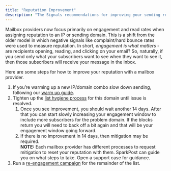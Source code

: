 ```yaml
---
title: "Reputation Improvement"
description: "The Signals recommendations for improving your sending reputation."
---
```


Mailbox providers now focus primarily on engagement and read rates when assigning reputation to an IP or sending domain. This is a shift from the older model in which negative signals like complaint/hard bounce rates were used to measure reputation. In short, _engagement is what matters_ - are recipients opening, reading, and clicking on your email? So, naturally, if you send only what your subscribers want to see when they want to see it, then those subscribers will receive your message in the inbox.

Here are some steps for how to improve your reputation with a mailbox provider.

1. If you’re warming up a new IP/domain combo slow down sending, following our [warm up guide](https://www.sparkpost.com/docs/deliverability/ip-warm-up-overview/).
1. Tighten up the [list hygiene process](/docs/signals/list-hygiene/) for this domain until issue is resolved.
    1. Once you see improvement, you should wait another 14 days. After that you can start slowly increasing your engagement window to include more subscribers for the problem domain. If the blocks return you will need to back off a bit again and that will be your engagement window going forward.
    1. If there is no improvement in 14 days, then mitigation may be required. <br /> **NOTE:** Each mailbox provider has different processes to request mitigation to reset your reputation with them. SparkPost can guide you on what steps to take.  Open a support case for guidance.
1. Run a [re-engagement campaign](/docs/signals/re-engagement-campaign/) for the remainder of the list. 
